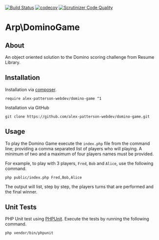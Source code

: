[![Build Status](https://travis-ci.com/alex-patterson-webdev/domino-game.svg?branch=master)](https://travis-ci.com/alex-patterson-webdev/domino-game)
[![codecov](https://codecov.io/gh/alex-patterson-webdev/domino-game/branch/master/graph/badge.svg)](https://codecov.io/gh/alex-patterson-webdev/domino-game)
[![Scrutinizer Code Quality](https://scrutinizer-ci.com/g/alex-patterson-webdev/domino-game/badges/quality-score.png?b=master)](https://scrutinizer-ci.com/g/alex-patterson-webdev/domino-game/?branch=master)

# Arp\DominoGame

## About

An object oriented solution to the Domino scoring challenge from Resume Library.

## Installation

Installation via [composer](https://getcomposer.org).

    require alex-patterson-webdev/domino-game ^1
    
Installation via GitHub

    git clone https://github.com/alex-patterson-webdev/domino-game.git
    
## Usage

To play the Domino Game execute the `index.php` file from the command line; providing a comma separated list 
of players who will playing. A minimum of two and a maximum of four players names must be provided.

For example, to play with 3 players, `Fred`, `Bob` and `Alice`, use the following command.

    php public/index.php Fred,Bob,Alice
    
The output will list, step by step, the players turns that are performed and the final winner.

## Unit Tests

PHP Unit test using [PHPUnit](https://github.com/sebastianbergmann/phpunit). Execute the tests by running the following command.

    php vendor/bin/phpunit
